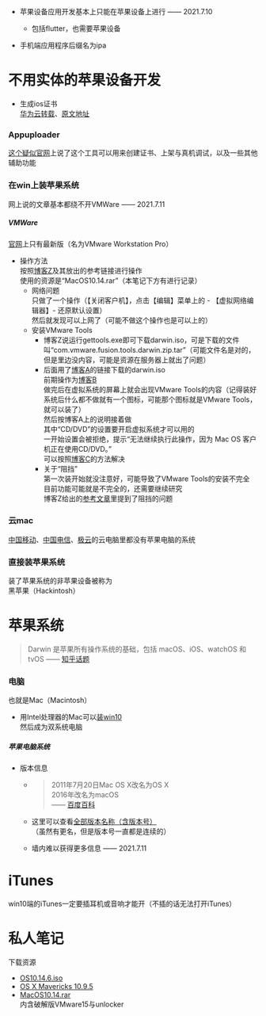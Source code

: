 - 苹果设备应用开发基本上只能在苹果设备上进行 —— 2021.7.10
  - 包括flutter，也需要苹果设备

- 手机端应用程序后缀名为ipa



# 不用实体的苹果设备开发

- 生成ios证书  
  [华为云转载](https://bbs.huaweicloud.com/blogs/235545)、[原文地址](https://blog.csdn.net/handsome0916/article/details/112188393)

### Appuploader

[这个疑似官网](http://www.applicationloader.net/)上说了这个工具可以用来创建证书、上架与真机调试，以及一些其他辅助功能

### 在win上装苹果系统

网上说的文章基本都绕不开VMWare —— 2021.7.11

##### VMWare

[官网](https://my.vmware.com/cn/web/vmware/downloads/#all_products)上只有最新版（名为VMware Workstation Pro）

- 操作方法  
  按照[博客Z](https://www.jianshu.com/p/dea92fbf00a4)及其放出的参考链接进行操作  
  使用的资源是“MacOS10.14.rar”（本笔记下方有进行记录）  
  - 网络问题  
    只做了一个操作（【关闭客户机】，点击【编辑】菜单上的 - 【虚拟网络编辑器】- 还原默认设置）  
    然后就发现可以上网了（可能不做这个操作也是可以上的）
  - 安装VMware Tools  
    - 博客Z说运行gettools.exe即可下载darwin.iso，可是下载的文件叫“com.vmware.fusion.tools.darwin.zip.tar”（可能文件名是对的，但是里边没内容，可能是资源在服务器上就出了问题）
    - 后面用了[博客A](https://www.cnblogs.com/MakeView660/p/11273999.html)的链接下载的darwin.iso  
      前期操作为[博客B](https://blog.csdn.net/weixin_43116531/article/details/105180281)  
      做完后在虚拟系统的屏幕上就会出现VMware Tools的内容（记得装好系统后什么都不做就有一个图标，可能那个图标就是VMware Tools，就可以装了）  
      然后按博客A上的说明接着做  
      其中“CD/DVD”的设置要开启虚拟系统才可以用的  
      一开始设置会被拒绝，提示“无法继续执行此操作，因为 Mac OS 客户机正在使用CD/DVD。”  
      可以按照[博客C](https://blog.csdn.net/qq_27127385/article/details/88839825)的方法解决  
    - 关于“阻挡”  
      第一次装开始就没注意好，可能导致了VMware Tools的安装不完全  
      目前功能可能就是不完全的，还需要继续研究  
      博客Z给出的[参考文章](https://mp.weixin.qq.com/s?__biz=MzI2Mzk4MjM4Mg%3D%3D&idx=1&mid=2247486090&sn=81a7b2ef1dd4f0fc10be6158e8220927)里提到了阻挡的问题

### 云mac

[中国移动](https://ecloud.10086.cn/home/market/freeCloud?utm_source=baidu&utm_medium=cpc&utm_term=lingyuanshangyun&utm_content=1&_channel_track_key=u3WM7cJU&ctruuid=b8401574d348484e80f94ff4c240331e&ctreid=108D6D4)、[中国电信](https://www.ctyun.cn/h5/activity/2021618?track=%7Ccp%3Abdsem%7Ctgdy%3Achanpin-yundiannao-tongyong%7Cttjh%3Ayunchanpin-jisuan-yundiannao%7Ckey%3Absjz3890%7Cpf%3APC&bd_vid=8384868187959574610)、[极云](https://www.ji-cloud.cn/)的云电脑里都没有苹果电脑的系统

### 直接装苹果系统

装了苹果系统的非苹果设备被称为  
黑苹果（Hackintosh）

# 苹果系统

> Darwin 是苹果所有操作系统的基础，包括 macOS、iOS、watchOS 和 tvOS —— [知乎话题](https://www.zhihu.com/topic/19724273/hot)

### 电脑

也就是Mac（Macintosh）

- 用Intel处理器的Mac可以[装win10](https://support.apple.com/zh-cn/HT201468)  
  然后成为双系统电脑

##### 苹果电脑系统

- 版本信息

  - > 2011年7月20日Mac OS X改名为OS X  
    > 2016年改名为macOS  
    > —— [百度百科](https://baike.baidu.com/item/macOS#%E5%90%8D%E7%A7%B0%E5%8F%98%E5%8C%96)

  - 这里可以查看[全部版本名称（含版本号）](https://baike.baidu.com/item/macOS#%E7%89%88%E6%9C%AC%E5%8E%86%E5%8F%B2)  
    （虽然有更名，但是版本号一直都是连续的）

  - 墙内难以获得更多信息 —— 2021.7.11



# iTunes

win10端的iTunes一定要插耳机或音响才能开（不插的话无法打开iTunes）



# 私人笔记

下载资源

- [OS10.14.6.iso](http://www.firefly.net.cn/post/317.html)
- [OS X Mavericks 10.9.5](http://www.5sharing.com/xt/m/)
- [MacOS10.14.rar](https://www.dalipan.com/#/main/search?keyword=macOS%2010.14&page=2)  
  内含破解版VMware15与unlocker

